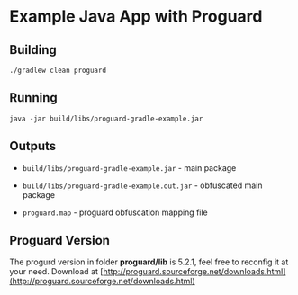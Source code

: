 Example Java App with Proguard
==============================

Building
--------

```shell
./gradlew clean proguard
```

Running
-------

```shell
java -jar build/libs/proguard-gradle-example.jar
```

Outputs
-------

-   `build/libs/proguard-gradle-example.jar` - main package

-   `build/libs/proguard-gradle-example.out.jar` - obfuscated main package

-   `proguard.map` - proguard obfuscation mapping file

Proguard Version
-------
The progurd version in folder **proguard/lib** is 5.2.1, feel free to reconfig it at your need.
Download at [http://proguard.sourceforge.net/downloads.html](http://proguard.sourceforge.net/downloads.html)

